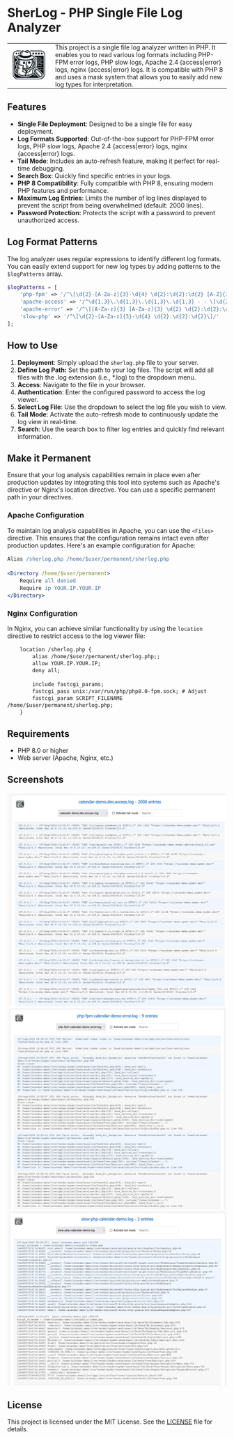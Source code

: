 # SherLog - PHP Single File Log Analyzer

<table style="border-collapse: collapse; border: none;">
  <tr style="border: none;">
    <td style="border: none; vertical-align: top; padding: 0;">
      <img src="assets/SherLog.png" alt="SherLog Logo" style="width: auto; height: auto; max-width: 100px; max-height: 100px; margin-right: 10px;">
    </td>
    <td style="border: none; vertical-align: top; padding: 0;">
      This project is a single file log analyzer written in PHP. It enables you to read various log formats including PHP-FPM error logs, PHP slow logs, Apache 2.4 {access|error} logs, nginx {access|error} logs. It is compatible with PHP 8 and uses a mask system that allows you to easily add new log types for interpretation.
    </td>
  </tr>
</table>


## Features

- **Single File Deployment**: Designed to be a single file for easy deployment. 
- **Log Formats Supported**: Out-of-the-box support for PHP-FPM error logs, PHP slow logs, Apache 2.4 {access|error} logs, nginx {access|error} logs.
- **Tail Mode**: Includes an auto-refresh feature, making it perfect for real-time debugging.
- **Search Box**: Quickly find specific entries in your logs.
- **PHP 8 Compatibility**: Fully compatible with PHP 8, ensuring modern PHP features and performance.
- **Maximum Log Entries**: Limits the number of log lines displayed to prevent the script from being overwhelmed (default: 2000 lines).
- **Password Protection:** Protects the script with a password to prevent unauthorized access.

## Log Format Patterns

The log analyzer uses regular expressions to identify different log formats. You can easily extend support for new log types by adding patterns to the `$logPatterns` array.

```php
$logPatterns = [
    'php-fpm' => '/^\[\d{2}-[A-Za-z]{3}-\d{4} \d{2}:\d{2}:\d{2} [A-Z]{3}\]/',
    'apache-access' => '/^\d{1,3}\.\d{1,3}\.\d{1,3}\.\d{1,3} - - \[\d{2}\/[A-Za-z]{3}\/\d{4}:\d{2}:\d{2}:\d{2} \+\d{4}\]/',
    'apache-error' => '/^\[[A-Za-z]{3} [A-Za-z]{3} \d{2} \d{2}:\d{2}:\d{2}\.\d{6} \d{4}\] \[[a-z]+:[a-z]+\]/',
    'slow-php' => '/^\[\d{2}-[A-Za-z]{3}-\d{4} \d{2}:\d{2}:\d{2}\]/'
];
```

## How to Use

1. **Deployment**: Simply upload the `sherlog.php` file to your server.
2. **Define Log Path:** Set the path to your log files. The script will add all files with the .log extension (i.e., \*.log) to the dropdown menu.
3. **Access**: Navigate to the file in your browser.
4. **Authentication**: Enter the configured password to access the log viewer.
5. **Select Log File**: Use the dropdown to select the log file you wish to view.
6. **Tail Mode**: Activate the auto-refresh mode to continuously update the log view in real-time.
7. **Search**: Use the search box to filter log entries and quickly find relevant information.

## Make it Permanent

Ensure that your log analysis capabilities remain in place even after production updates by integrating this tool into systems such as Apache's <Files> directive or Nginx's location directive. You can use a specific permanent path in your directives.

### Apache Configuration

To maintain log analysis capabilities in Apache, you can use the `<Files>` directive. This ensures that the configuration remains intact even after production updates. Here's an example configuration for Apache:

```apache
Alias /sherlog.php /home/$user/permanent/sherlog.php

<Directory /home/$user/permanent>
    Require all denied
    Require ip YOUR.IP.YOUR.IP
</Directory>
```

### Nginx Configuration

In Nginx, you can achieve similar functionality by using the `location` directive to restrict access to the log viewer file:

```nginx
    location /sherlog.php {
        alias /home/$user/permanent/sherlog.php;;
        allow YOUR.IP.YOUR.IP; 
        deny all;

        include fastcgi_params;
        fastcgi_pass unix:/var/run/php/php8.0-fpm.sock; # Adjust
        fastcgi_param SCRIPT_FILENAME /home/$user/permanent/sherlog.php;
    }
```

## Requirements

- PHP 8.0 or higher
- Web server (Apache, Nginx, etc.)

## Screenshots

![access](assets/screenshots/1.png)
![phpfpm](assets/screenshots/2.png)
![slow](assets/screenshots/3.png)

## License

This project is licensed under the MIT License. See the [LICENSE](LICENSE) file for details.

